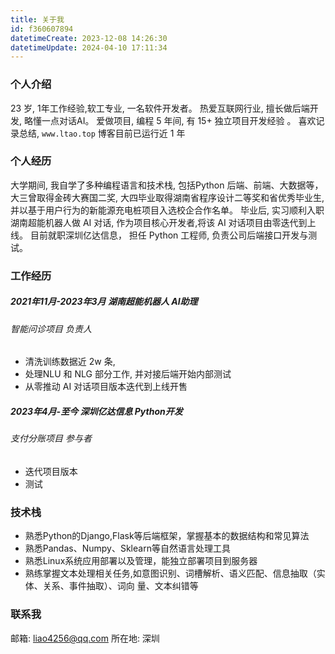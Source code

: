 ```yaml
---
title: 关于我
id: f360607894
datetimeCreate: 2023-12-08 14:26:30
datetimeUpdate: 2024-04-10 17:11:34
---
```



### 个人介绍
23 岁, 1年工作经验,软工专业, 一名软件开发者。
热爱互联网行业, 擅长做后端开发, 略懂一点对话AI。
爱做项目, 编程 5 年间, 有 15+ 独立项目开发经验 。
喜欢记录总结, `www.ltao.top` 博客目前已运行近 1 年

### 个人经历
大学期间, 我自学了多种编程语言和技术栈, 包括Python 后端、前端、大数据等，大三曾取得金砖大赛国二奖,
大四毕业取得湖南省程序设计二等奖和省优秀毕业生,并以基于用户行为的新能源充电桩项目入选校企合作名单。
毕业后, 实习顺利入职湖南超能机器人做 AI 对话, 作为项目核心开发者,将该 AI 对话项目由零迭代到上线。
目前就职深圳亿达信息， 担任 Python 工程师, 负责公司后端接口开发与测试。

### 工作经历
##### 2021年11月-2023年3月 湖南超能机器人 AI助理
###### 智能问诊项目 负责人
- 清洗训练数据近 2w 条, 
- 处理NLU 和 NLG 部分工作, 并对接后端开始内部测试
- 从零推动 AI 对话项目版本迭代到上线开售
##### 2023年4月-至今 深圳亿达信息 Python开发
###### 支付分账项目 参与者
- 迭代项目版本
- 测试

### 技术栈
- 熟悉Python的Django,Flask等后端框架，掌握基本的数据结构和常见算法 
- 熟悉Pandas、Numpy、Sklearn等自然语言处理工具 
- 熟悉Linux系统应用部署以及管理，能独立部署项目到服务器
- 熟练掌握文本处理相关任务,如意图识别、词槽解析、语义匹配、信息抽取（实体、关系、事件抽取）、词向 量、文本纠错等 
### 联系我
邮箱: liao4256@qq.com
所在地: 深圳 